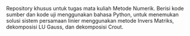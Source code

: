Repository khusus untuk tugas mata kuliah Metode Numerik.
Berisi kode sumber dan kode uji menggunakan bahasa Python, untuk menemukan solusi sistem persamaan linier menggunakan metode Invers Matriks, dekomposisi LU Gauss, dan dekomposisi Crout.
